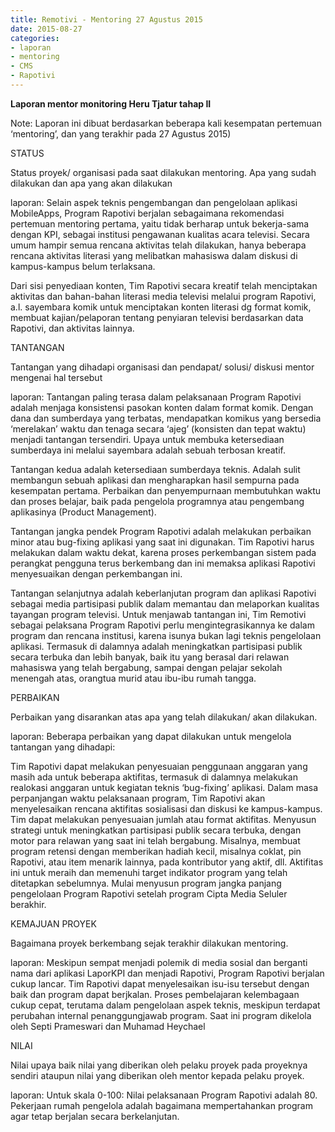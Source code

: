 ```yaml
---
title: Remotivi - Mentoring 27 Agustus 2015
date: 2015-08-27
categories:
- laporan
- mentoring
- CMS
- Rapotivi
---
```


**Laporan mentor monitoring Heru Tjatur tahap II**

Note: Laporan ini dibuat berdasarkan beberapa kali kesempatan pertemuan ‘mentoring’, dan yang terakhir pada 27 Agustus 2015)


STATUS

Status proyek/ organisasi pada saat dilakukan mentoring. Apa yang sudah dilakukan dan apa yang akan dilakukan

laporan: Selain aspek teknis pengembangan dan pengelolaan aplikasi MobileApps, Program Rapotivi berjalan sebagaimana rekomendasi pertemuan mentoring pertama, yaitu tidak berharap untuk bekerja-sama dengan KPI, sebagai institusi pengawanan kualitas acara televisi. Secara umum hampir semua rencana aktivitas telah dilakukan, hanya beberapa rencana aktivitas literasi yang melibatkan mahasiswa dalam diskusi di kampus-kampus belum terlaksana.

Dari sisi penyediaan konten, Tim Rapotivi secara kreatif telah menciptakan aktivitas dan bahan-bahan literasi media televisi melalui program Rapotivi, a.l. sayembara komik untuk menciptakan konten literasi dg format komik, membuat kajian/pelaporan tentang penyiaran televisi berdasarkan data Rapotivi, dan aktivitas lainnya.


TANTANGAN

Tantangan yang dihadapi organisasi dan pendapat/ solusi/ diskusi mentor mengenai hal tersebut

laporan: Tantangan paling terasa dalam pelaksanaan Program Rapotivi adalah menjaga konsistensi pasokan konten dalam format komik. Dengan dana dan sumberdaya yang terbatas, mendapatkan komikus yang bersedia ‘merelakan’ waktu dan tenaga secara ‘ajeg’ (konsisten dan tepat waktu) menjadi tantangan tersendiri. Upaya untuk membuka ketersediaan sumberdaya ini melalui sayembara adalah sebuah terbosan kreatif.

Tantangan kedua adalah ketersediaan sumberdaya teknis. Adalah sulit membangun sebuah aplikasi dan mengharapkan hasil sempurna pada kesempatan pertama. Perbaikan dan penyempurnaan membutuhkan waktu dan proses belajar, baik pada pengelola programnya atau pengembang aplikasinya (Product Management).

Tantangan jangka pendek Program Rapotivi adalah melakukan perbaikan minor atau bug-fixing aplikasi yang saat ini digunakan. Tim Rapotivi harus melakukan dalam waktu dekat, karena proses perkembangan sistem pada perangkat pengguna terus berkembang dan ini memaksa aplikasi Rapotivi menyesuaikan dengan perkembangan ini.

Tantangan selanjutnya adalah keberlanjutan program dan aplikasi Rapotivi sebagai media partisipasi publik dalam memantau dan melaporkan kualitas tayangan program televisi. Untuk menjawab tantangan ini, Tim Remotivi sebagai pelaksana Program Rapotivi perlu mengintegrasikannya ke dalam program dan rencana institusi, karena isunya bukan lagi teknis pengelolaan aplikasi. Termasuk di dalamnya adalah meningkatkan partisipasi publik secara terbuka dan lebih banyak, baik itu yang berasal dari relawan mahasiswa yang telah bergabung, sampai dengan pelajar sekolah menengah atas, orangtua murid atau ibu-ibu rumah tangga.


PERBAIKAN

Perbaikan yang disarankan atas apa yang telah dilakukan/ akan dilakukan.

laporan: Beberapa perbaikan yang dapat dilakukan untuk mengelola tantangan yang dihadapi:

Tim Rapotivi dapat melakukan penyesuaian penggunaan anggaran yang masih ada untuk beberapa aktifitas, termasuk di dalamnya melakukan realokasi anggaran untuk kegiatan teknis ‘bug-fixing’ aplikasi.
Dalam masa perpanjangan waktu pelaksanaan program, Tim Rapotivi akan menyelesaikan rencana aktifitas sosialisasi dan diskusi ke kampus-kampus. Tim dapat melakukan penyesuaian jumlah atau format aktifitas.
Menyusun strategi untuk meningkatkan partisipasi publik secara terbuka, dengan motor para relawan yang saat ini telah bergabung. Misalnya, membuat program retensi dengan memberikan hadiah kecil, misalnya coklat, pin Rapotivi, atau item menarik lainnya, pada kontributor yang aktif, dll. Aktifitas ini untuk meraih dan memenuhi target indikator program yang telah ditetapkan sebelumnya.
Mulai menyusun program jangka panjang pengelolaan Program Rapotivi setelah program Cipta Media Seluler berakhir.

KEMAJUAN PROYEK

Bagaimana proyek berkembang sejak terakhir dilakukan mentoring.

laporan: Meskipun sempat menjadi polemik di media sosial dan berganti nama dari aplikasi LaporKPI dan menjadi Rapotivi, Program Rapotivi berjalan cukup lancar. Tim Rapotivi dapat menyelesaikan isu-isu tersebut dengan baik dan program dapat berjkalan. Proses pembelajaran kelembagaan cukup cepat, terutama dalam pengelolaan aspek teknis, meskipun terdapat perubahan internal penanggungjawab program. Saat ini program dikelola oleh Septi Prameswari dan Muhamad Heychael


NILAI

Nilai upaya baik nilai yang diberikan oleh pelaku proyek pada proyeknya sendiri ataupun nilai yang diberikan oleh mentor kepada pelaku proyek.

laporan: Untuk skala 0-100: Nilai pelaksanaan Program Rapotivi adalah 80. Pekerjaan rumah pengelola adalah bagaimana mempertahankan program agar tetap berjalan secara berkelanjutan.

